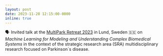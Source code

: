 ```yaml
---
layout: post
date: 2023-11-28 12:15:00-0000
inline: true
---
```


🗣️ Invited talk at the [MultiPark Retreat 2023](https://www.multipark.lu.se/calendar/multipark-retreat-2023) in Lund, Sweden 🇸🇪 on *Machine Learning for Modeling and Understanding Complex Biomedical Systems* in the context of the strategic research area (SRA) multidisciplinary research focused on Parkinson´s disease.
